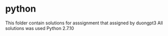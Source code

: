# python

This folder contain solutions for asssignment that assigned by duongpt3
All solutions was used Python 2.7.10
